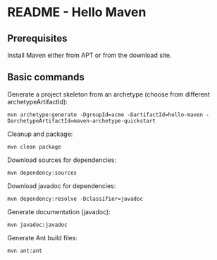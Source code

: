 README - Hello Maven
====================

## Prerequisites ##

Install Maven either from APT or from the download site.

## Basic commands ##

Generate a project skeleton from an archetype (choose from different archetypeArtifactId):

    mvn archetype:generate -DgroupId=acme -DartifactId=hello-maven -DarchetypeArtifactId=maven-archetype-quickstart

Cleanup and package:

    mvn clean package

Download sources for dependencies:

    mvn dependency:sources

Download javadoc for dependencies:

    mvn dependency:resolve -Dclassifier=javadoc

Generate documentation (javadoc):

    mvn javadoc:javadoc

Generate Ant build files:

    mvn ant:ant
